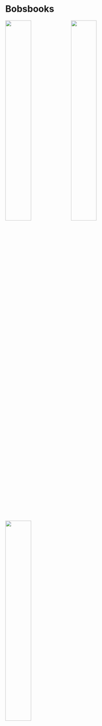 # Bobsbooks
<img src="https://user-images.githubusercontent.com/71318891/93195624-c059b800-f749-11ea-9879-efde372ce0f7.jpg" width="40%">
<img src="https://user-images.githubusercontent.com/71318891/93200209-c8b4f180-f74f-11ea-8481-1e561eccf5a3.jpg" width="40%">
<img src="https://user-images.githubusercontent.com/71318891/93200206-c81c5b00-f74f-11ea-9e91-8cdada1443f9.jpg" width="40%">

